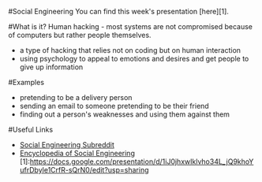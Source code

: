 #Social Engineering
You can find this week's presentation [here][1].

#What is it?
Human hacking - most systems are not compromised because of computers but rather people themselves.
- a type of hacking that relies not on coding but on human interaction
- using psychology to appeal to emotions and desires and get people to give up information

#Examples
- pretending to be a delivery person
- sending an email to someone pretending to be their friend
- finding out a person's weaknesses and using them against them

#Useful Links
- [Social Engineering Subreddit](https://www.reddit.com/r/SocialEngineering/)
- [Encyclopedia of Social Engineering](https://docs.google.com/document/d/1CPs67J-Z-5sndV_1XvBeaIQ45f8Yg0SfuXKYuAPmxWA/edit)
[1]:https://docs.google.com/presentation/d/1iJ0jhxwIklvho34L_jQ9khoYufrDbyle1CrfR-sQrN0/edit?usp=sharing
